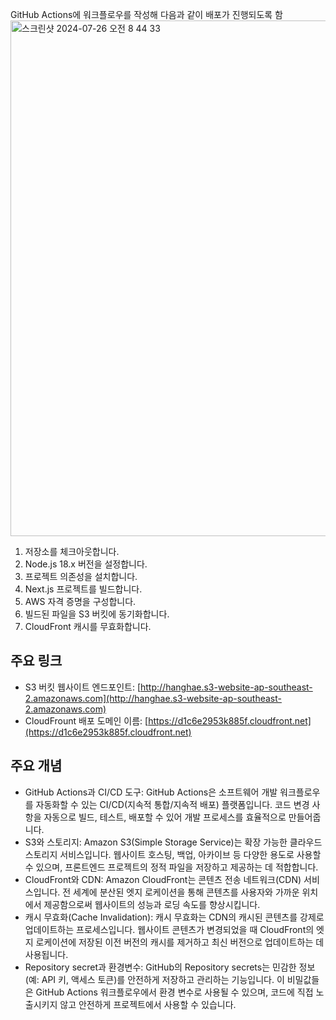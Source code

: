 GitHub Actions에 워크플로우를 작성해 다음과 같이 배포가 진행되도록 함
<img width="825" alt="스크린샷 2024-07-26 오전 8 44 33" src="https://github.com/user-attachments/assets/907d55ac-69b8-4fd3-8d26-7214b4077408">
1. 저장소를 체크아웃합니다.
2. Node.js 18.x 버전을 설정합니다.
3. 프로젝트 의존성을 설치합니다.
4. Next.js 프로젝트를 빌드합니다.
5. AWS 자격 증명을 구성합니다.
6. 빌드된 파일을 S3 버킷에 동기화합니다.
7. CloudFront 캐시를 무효화합니다.


## 주요 링크

- S3 버킷 웹사이트 엔드포인트: [http://hanghae.s3-website-ap-southeast-2.amazonaws.com](http://hanghae.s3-website-ap-southeast-2.amazonaws.com)
- CloudFrount 배포 도메인 이름: [https://d1c6e2953k885f.cloudfront.net](https://d1c6e2953k885f.cloudfront.net)

## 주요 개념

- GitHub Actions과 CI/CD 도구:
GitHub Actions은 소프트웨어 개발 워크플로우를 자동화할 수 있는 CI/CD(지속적 통합/지속적 배포) 플랫폼입니다. 코드 변경 사항을 자동으로 빌드, 테스트, 배포할 수 있어 개발 프로세스를 효율적으로 만들어줍니다.
- S3와 스토리지:
Amazon S3(Simple Storage Service)는 확장 가능한 클라우드 스토리지 서비스입니다. 웹사이트 호스팅, 백업, 아카이브 등 다양한 용도로 사용할 수 있으며, 프론트엔드 프로젝트의 정적 파일을 저장하고 제공하는 데 적합합니다.
- CloudFront와 CDN:
Amazon CloudFront는 콘텐츠 전송 네트워크(CDN) 서비스입니다. 전 세계에 분산된 엣지 로케이션을 통해 콘텐츠를 사용자와 가까운 위치에서 제공함으로써 웹사이트의 성능과 로딩 속도를 향상시킵니다.
- 캐시 무효화(Cache Invalidation):
캐시 무효화는 CDN의 캐시된 콘텐츠를 강제로 업데이트하는 프로세스입니다. 웹사이트 콘텐츠가 변경되었을 때 CloudFront의 엣지 로케이션에 저장된 이전 버전의 캐시를 제거하고 최신 버전으로 업데이트하는 데 사용됩니다.
- Repository secret과 환경변수:
GitHub의 Repository secrets는 민감한 정보(예: API 키, 액세스 토큰)를 안전하게 저장하고 관리하는 기능입니다. 이 비밀값들은 GitHub Actions 워크플로우에서 환경 변수로 사용될 수 있으며, 코드에 직접 노출시키지 않고 안전하게 프로젝트에서 사용할 수 있습니다.
